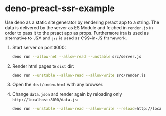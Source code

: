 # deno-preact-ssr-example

Use deno as a static site generator by rendering preact app to a string.
The data is delivered by the server as ES Module and fetched in `render.js` in order to pass it to the preact app as props.
Furthermore `htm` is used as alternative to JSX and `jss` is used as CSS-in-JS framework.

1. Start server on port 8000:

    ```bash
    deno run --allow-net --allow-read --unstable src/server.js
    ```

2. Render html pages to `dist` dir:

    ```bash
    deno run --unstable --allow-read --allow-write src/render.js
    ```

3. Open the `dist/index.html` with any browser.

4. Change `data.json` and render again by reloading only `http://localhost:8000/data.js`:

    ```bash
    deno run --unstable --allow-read --allow-write --reload=http://localhost:8000/data.js src/render.js
    ```